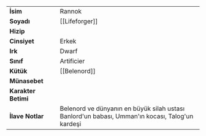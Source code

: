|  |  |  
|---|---|  
| **İsim** | Rannok|  
| **Soyadı** | [[Lifeforger]]|  
| **Hizip** | |  
| **Cinsiyet** | Erkek|  
| **Irk** | Dwarf|  
| **Sınıf** | Artificier|  
| **Kütük** | [[Belenord]]|  
| **Münasebet** | |  
| **Karakter Betimi** | |  
| **İlave Notlar** | Belenord ve dünyanın en büyük silah ustası<br>Banlord'un babası, Umman'ın kocası, Talog'un kardeşi|  
